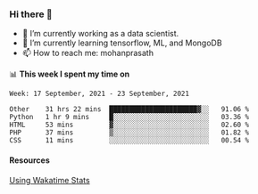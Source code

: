 ### Hi there 👋

- 🔭 I’m currently working as a data scientist.
- 🌱 I’m currently learning tensorflow, ML, and MongoDB
- 📫 How to reach me: mohanprasath

📊 **This week I spent my time on**
<!--START_SECTION:waka-->
```text
Week: 17 September, 2021 - 23 September, 2021

Other    31 hrs 22 mins  ██████████████████████▓░░   91.06 % 
Python   1 hr 9 mins     █░░░░░░░░░░░░░░░░░░░░░░░░   03.36 % 
HTML     53 mins         ▓░░░░░░░░░░░░░░░░░░░░░░░░   02.60 % 
PHP      37 mins         ▒░░░░░░░░░░░░░░░░░░░░░░░░   01.82 % 
CSS      11 mins         ░░░░░░░░░░░░░░░░░░░░░░░░░   00.54 % 
```
<!--END_SECTION:waka-->

#### Resources
[Using Wakatime Stats](https://github.com/marketplace/actions/waka-readme)

